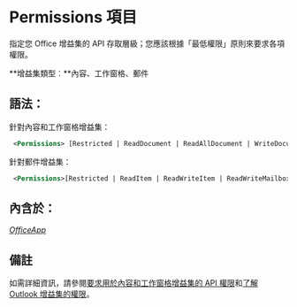 
# <a name="permissions-element"></a>Permissions 項目
指定您 Office 增益集的 API 存取層級；您應該根據「最低權限」原則來要求各項權限。

 **增益集類型︰**內容、工作窗格、郵件


## <a name="syntax:"></a>語法：

針對內容和工作窗格增益集：


```XML
 <Permissions> [Restricted | ReadDocument | ReadAllDocument | WriteDocument | ReadWriteDocument]</Permissions>
```

針對郵件增益集：




```XML
 <Permissions>[Restricted | ReadItem | ReadWriteItem | ReadWriteMailbox]</Permissions>
```


## <a name="contained-in:"></a>內含於：

 _[OfficeApp](../../reference/manifest/officeapp.md)_


## <a name="remarks"></a>備註

如需詳細資訊，請參閱[要求用於內容和工作窗格增益集的 API 權限](../../docs/develop/requesting-permissions-for-api-use-in-content-and-task-pane-add-ins.md)和[了解 Outlook 增益集的權限](../../docs/outlook/understanding-outlook-add-in-permissions.md)。

